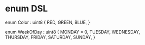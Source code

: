 ﻿# enum DSL
enum Color : uint8
{
    RED,
    GREEN,
    BLUE,
}

enum WeekOfDay : uint8
{
    MONDAY = 0,
    TUESDAY,
    WEDNESDAY,
    THURSDAY,
    FRIDAY,
    SATURDAY,
    SUNDAY,
}